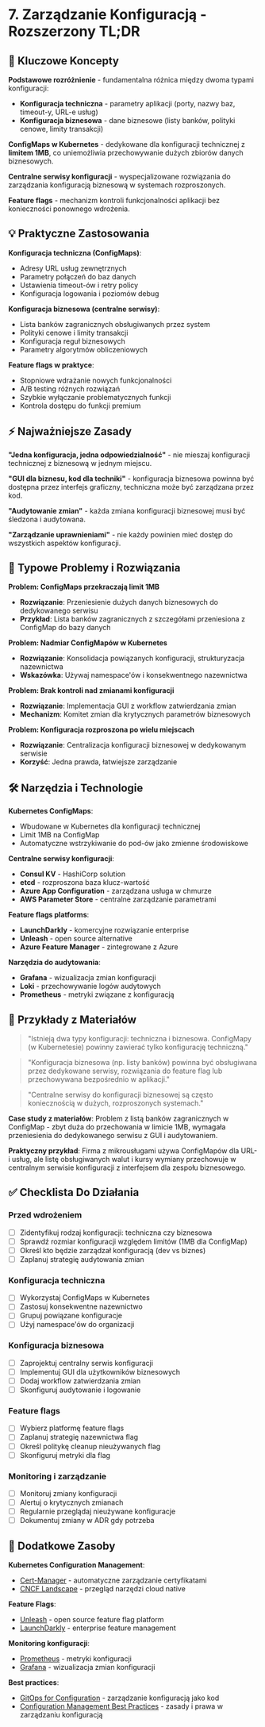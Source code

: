 # 7. Zarządzanie Konfiguracją - Rozszerzony TL;DR

## 🎯 Kluczowe Koncepty

**Podstawowe rozróżnienie** - fundamentalna różnica między dwoma typami konfiguracji:

- **Konfiguracja techniczna** - parametry aplikacji (porty, nazwy baz, timeout-y, URL-e usług)
- **Konfiguracja biznesowa** - dane biznesowe (listy banków, polityki cenowe, limity transakcji)

**ConfigMaps w Kubernetes** - dedykowane dla konfiguracji technicznej z **limitem 1MB**, co uniemożliwia przechowywanie dużych zbiorów danych biznesowych.

**Centralne serwisy konfiguracji** - wyspecjalizowane rozwiązania do zarządzania konfiguracją biznesową w systemach rozproszonych.

**Feature flags** - mechanizm kontroli funkcjonalności aplikacji bez konieczności ponownego wdrożenia.

## 💡 Praktyczne Zastosowania

**Konfiguracja techniczna (ConfigMaps)**:
- Adresy URL usług zewnętrznych
- Parametry połączeń do baz danych
- Ustawienia timeout-ów i retry policy
- Konfiguracja logowania i poziomów debug

**Konfiguracja biznesowa (centralne serwisy)**:
- Lista banków zagranicznych obsługiwanych przez system
- Polityki cenowe i limity transakcji
- Konfiguracja reguł biznesowych
- Parametry algorytmów obliczeniowych

**Feature flags w praktyce**:
- Stopniowe wdrażanie nowych funkcjonalności
- A/B testing różnych rozwiązań
- Szybkie wyłączanie problematycznych funkcji
- Kontrola dostępu do funkcji premium

## ⚡ Najważniejsze Zasady

**"Jedna konfiguracja, jedna odpowiedzialność"** - nie mieszaj konfiguracji technicznej z biznesową w jednym miejscu.

**"GUI dla biznesu, kod dla techniki"** - konfiguracja biznesowa powinna być dostępna przez interfejs graficzny, techniczna może być zarządzana przez kod.

**"Audytowanie zmian"** - każda zmiana konfiguracji biznesowej musi być śledzona i audytowana.

**"Zarządzanie uprawnieniami"** - nie każdy powinien mieć dostęp do wszystkich aspektów konfiguracji.

## 🚨 Typowe Problemy i Rozwiązania

**Problem: ConfigMaps przekraczają limit 1MB**
- **Rozwiązanie**: Przeniesienie dużych danych biznesowych do dedykowanego serwisu
- **Przykład**: Lista banków zagranicznych z szczegółami przeniesiona z ConfigMap do bazy danych

**Problem: Nadmiar ConfigMapów w Kubernetes**
- **Rozwiązanie**: Konsolidacja powiązanych konfiguracji, strukturyzacja nazewnictwa
- **Wskazówka**: Używaj namespace'ów i konsekwentnego nazewnictwa

**Problem: Brak kontroli nad zmianami konfiguracji**
- **Rozwiązanie**: Implementacja GUI z workflow zatwierdzania zmian
- **Mechanizm**: Komitet zmian dla krytycznych parametrów biznesowych

**Problem: Konfiguracja rozproszona po wielu miejscach**
- **Rozwiązanie**: Centralizacja konfiguracji biznesowej w dedykowanym serwisie
- **Korzyść**: Jedna prawda, łatwiejsze zarządzanie

## 🛠️ Narzędzia i Technologie

**Kubernetes ConfigMaps**:
- Wbudowane w Kubernetes dla konfiguracji technicznej
- Limit 1MB na ConfigMap
- Automatyczne wstrzykiwanie do pod-ów jako zmienne środowiskowe

**Centralne serwisy konfiguracji**:
- **Consul KV** - HashiCorp solution
- **etcd** - rozproszona baza klucz-wartość
- **Azure App Configuration** - zarządzana usługa w chmurze
- **AWS Parameter Store** - centralne zarządzanie parametrami

**Feature flags platforms**:
- **LaunchDarkly** - komercyjne rozwiązanie enterprise
- **Unleash** - open source alternative
- **Azure Feature Manager** - zintegrowane z Azure

**Narzędzia do audytowania**:
- **Grafana** - wizualizacja zmian konfiguracji
- **Loki** - przechowywanie logów audytowych
- **Prometheus** - metryki związane z konfiguracją

## 📝 Przykłady z Materiałów

> "Istnieją dwa typy konfiguracji: techniczna i biznesowa. ConfigMapy (w Kubernetesie) powinny zawierać tylko konfigurację techniczną."

> "Konfiguracja biznesowa (np. listy banków) powinna być obsługiwana przez dedykowane serwisy, rozwiązania do feature flag lub przechowywana bezpośrednio w aplikacji."

> "Centralne serwisy do konfiguracji biznesowej są często koniecznością w dużych, rozproszonych systemach."

**Case study z materiałów**: Problem z listą banków zagranicznych w ConfigMap - zbyt duża do przechowania w limicie 1MB, wymagała przeniesienia do dedykowanego serwisu z GUI i audytowaniem.

**Praktyczny przykład**: Firma z mikrousługami używa ConfigMapów dla URL-i usług, ale listę obsługiwanych walut i kursy wymiany przechowuje w centralnym serwisie konfiguracji z interfejsem dla zespołu biznesowego.

## ✅ Checklista Do Działania

### Przed wdrożeniem
- [ ] Zidentyfikuj rodzaj konfiguracji: techniczna czy biznesowa
- [ ] Sprawdź rozmiar konfiguracji względem limitów (1MB dla ConfigMap)
- [ ] Określ kto będzie zarządzał konfiguracją (dev vs biznes)
- [ ] Zaplanuj strategię audytowania zmian

### Konfiguracja techniczna
- [ ] Wykorzystaj ConfigMaps w Kubernetes
- [ ] Zastosuj konsekwentne nazewnictwo
- [ ] Grupuj powiązane konfiguracje
- [ ] Użyj namespace'ów do organizacji

### Konfiguracja biznesowa
- [ ] Zaprojektuj centralny serwis konfiguracji
- [ ] Implementuj GUI dla użytkowników biznesowych
- [ ] Dodaj workflow zatwierdzania zmian
- [ ] Skonfiguruj audytowanie i logowanie

### Feature flags
- [ ] Wybierz platformę feature flags
- [ ] Zaplanuj strategię nazewnictwa flag
- [ ] Określ politykę cleanup nieużywanych flag
- [ ] Skonfiguruj metryki dla flag

### Monitoring i zarządzanie
- [ ] Monitoruj zmiany konfiguracji
- [ ] Alertuj o krytycznych zmianach
- [ ] Regularnie przeglądaj nieużywane konfiguracje
- [ ] Dokumentuj zmiany w ADR gdy potrzeba

## 🔗 Dodatkowe Zasoby

**Kubernetes Configuration Management**:
- [Cert-Manager](https://cert-manager.io/) - automatyczne zarządzanie certyfikatami
- [CNCF Landscape](https://landscape.cncf.io/) - przegląd narzędzi cloud native

**Feature Flags**:
- [Unleash](https://www.getunleash.io/) - open source feature flag platform
- [LaunchDarkly](https://launchdarkly.com/) - enterprise feature management

**Monitoring konfiguracji**:
- [Prometheus](https://prometheus.io/) - metryki konfiguracji
- [Grafana](https://grafana.com/) - wizualizacja zmian konfiguracji

**Best practices**:
- [GitOps for Configuration](https://argoproj.github.io/argo-rollouts/) - zarządzanie konfiguracją jako kod
- [Configuration Management Best Practices](https://github.com/dwmkerr/hacker-laws) - zasady i prawa w zarządzaniu konfiguracją
